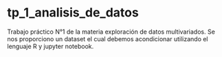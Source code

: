 # tp_1_analisis_de_datos
Trabajo práctico N°1 de la materia exploración de datos multivariados.
Se nos proporciono un dataset el cual debemos acondicionar utilizando el lenguaje R y jupyter notebook.
